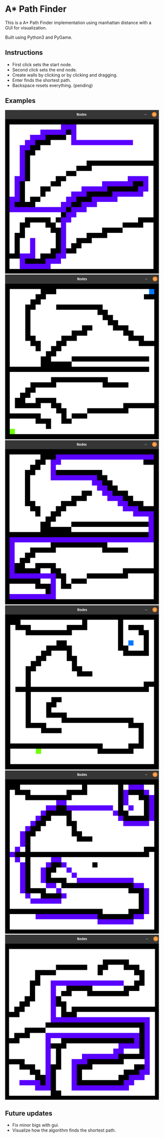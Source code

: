 # A* Path Finder
This is a A* Path Finder implementation using manhattan distance with a GUI for visualization.

Built using Python3 and PyGame.

## Instructions
- First click sets the start node.
- Second click sets the end node.
- Create walls by clicking or by clicking and dragging.
- Enter finds the shortest path.
- Backspace resets everything. (pending)

## Examples
<img src="/Photos/Example.png">
<img src="/Photos/Example2.png">
<img src="/Photos/Example3.png">
<img src="/Photos/Example4.png">
<img src="/Photos/Example5.png">
<img src="/Photos/Example6.png">

## Future updates
- Fix minor bigs with gui.
- Visualize how the algorithm finds the shortest path.

